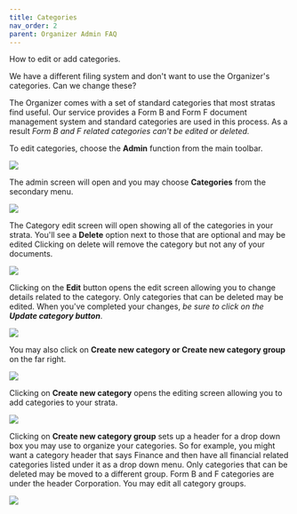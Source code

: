 ```yaml
---
title: Categories
nav_order: 2
parent: Organizer Admin FAQ
---
```


How to edit or add categories.

We have a different filing system and don't want to use the Organizer's categories.  Can we change these?

The Organizer comes with a set of standard categories that most stratas find useful.  Our service provides a Form B and Form F document management system and standard categories are used in this process.  As a result *Form B and F related categories can't be edited or deleted.*

To edit categories, choose the **Admin** function from the main toolbar.

![](/home/jlhooton/MyDrive/Documents/Stratacommons/helpfiles/helpfiles2022/categories/categories/category1.png)

The admin screen will open and you may choose **Categories** from the secondary menu.

![](/home/jlhooton/MyDrive/Documents/Stratacommons/helpfiles/helpfiles2022/categories/categories/category2.png)

The Category edit screen will open showing all of the categories in your strata.  You'll see a **Delete** option next to those that are optional and may be edited  Clicking on delete will remove the category but not any of your documents.

![](/home/jlhooton/MyDrive/Documents/Stratacommons/helpfiles/helpfiles2022/categories/categories/category3.png)

Clicking on the **Edit** button opens the edit screen allowing you to change details related to the category.  Only categories that can be deleted may be edited.  When you've completed your changes, *be sure to click on the **Update category button***.

![](/home/jlhooton/MyDrive/Documents/Stratacommons/helpfiles/helpfiles2022/categories/categories/category4.png)

You may also click on **Create new category or Create new category group** on the far right. 

![](/home/jlhooton/MyDrive/Documents/Stratacommons/helpfiles/helpfiles2022/categories/categories/category5.png)

Clicking on **Create new category** opens the editing screen allowing you to add categories to your strata.

![](/home/jlhooton/MyDrive/Documents/Stratacommons/helpfiles/helpfiles2022/categories/categories/category6.png)

Clicking on **Create new category group** sets up a header for a drop down box you may use to organize your categories.  So for example, you might want a category header that says Finance and then have all financial related categories listed under it as a drop down menu.  Only categories that can be deleted may be moved to a different group.  Form B and F categories are under the header Corporation.  You may edit all category groups.

![](/home/jlhooton/MyDrive/Documents/Stratacommons/helpfiles/helpfiles2022/categories/categories/category7.png)
